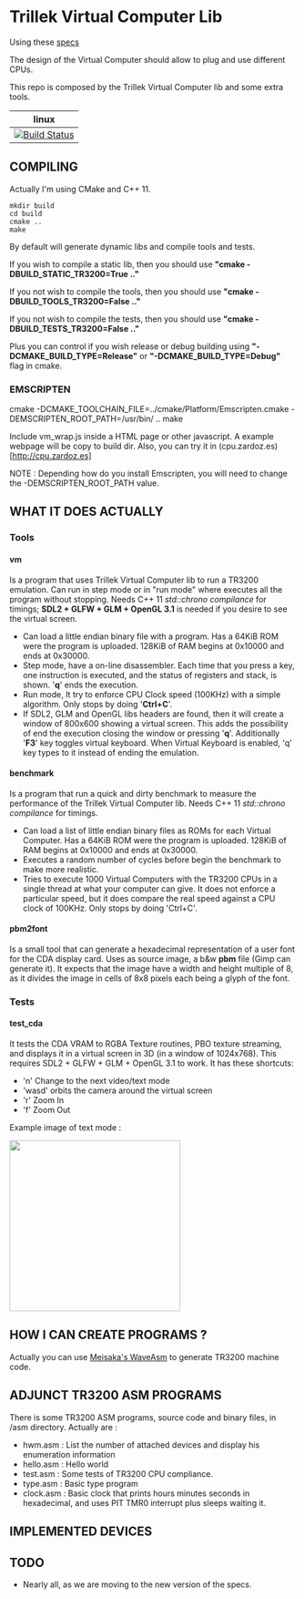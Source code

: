 Trillek Virtual Computer Lib
============================

Using these [specs](https://github.com/trillek-team/trillek-computer)

The design of the Virtual Computer should allow to plug and use different CPUs. 

This repo is composed by the Trillek Virtual Computer lib and some extra tools. 

| linux                                            |
|--------------------------------------------------|
| [![Build Status](https://travis-ci.org/trillek-team/trillek-tr3200-vm.png?branch=master)](https://travis-ci.org/trillek-team/trillek-tr3200-vm) |

COMPILING
---------
Actually I'm using CMake and C++ 11. 

    mkdir build
    cd build
    cmake ..
    make

By default will generate dynamic libs and compile tools and tests.

If you wish to compile a static lib, then you should use **"cmake -DBUILD_STATIC_TR3200=True .."**

If you not wish to compile the tools, then you should use **"cmake -DBUILD_TOOLS_TR3200=False .."**

If you not wish to compile the tests, then you should use **"cmake -DBUILD_TESTS_TR3200=False .."**

Plus you can control if you wish release or debug building using **"-DCMAKE_BUILD_TYPE=Release"** or **"-DCMAKE_BUILD_TYPE=Debug"** flag in cmake.


### EMSCRIPTEN

  cmake -DCMAKE_TOOLCHAIN_FILE=../cmake/Platform/Emscripten.cmake -DEMSCRIPTEN_ROOT_PATH=/usr/bin/ ..
  make
  
Include vm_wrap.js inside a HTML page or other javascript. A example webpage will be copy to build dir. Also, you can
try it in (cpu.zardoz.es)[http://cpu.zardoz.es]

NOTE : Depending how do you install Emscripten, you will need to change the -DEMSCRIPTEN_ROOT_PATH value.

WHAT IT DOES ACTUALLY
------------------
### Tools

#### vm

Is a program that uses Trillek Virtual Computer lib to run a TR3200 emulation. Can run in step mode or in "run mode" where executes all the program without stopping. Needs C++ 11 *std::chrono compilance* for timings; **SDL2 + GLFW + GLM + OpenGL 3.1** is needed if you desire to see the virtual screen.

- Can load a little endian binary file with a program. Has a 64KiB ROM were the program is uploaded. 128KiB of RAM begins at 0x10000 and ends at 0x30000.
- Step mode, have a on-line disassembler. Each time that you press a
  key, one instruction is executed, and the status of registers and stack, is
  shown. '**q**' ends the execution.
- Run mode, It try to enforce CPU Clock speed (100KHz) with a simple algorithm. Only stops by doing '**Ctrl+C**'. 
- If SDL2, GLM and OpenGL libs headers are found, then it will create a window of 800x600 showing a virtual screen. This
  adds the possibility of end the execution closing the window or pressing '**q**'. Additionally '**F3**' key toggles virtual keyboard. When Virtual Keyboard is enabled, 'q' key types to it instead of ending the emulation.

#### benchmark

Is a program that run a quick and dirty benchmark to measure the performance of the Trillek Virtual Computer lib. Needs C++ 11 *std::chrono compilance* for timings.

- Can load a list of little endian binary files as ROMs for each Virtual Computer. Has a 64KiB ROM were the program is uploaded. 128KiB of RAM begins at 0x10000 and ends at 0x30000.
- Executes a random number of cycles before begin the benchmark to make more realistic.
- Tries to execute 1000 Virtual Computers with the TR3200 CPUs in a single thread at what your computer can give. It does not enforce a particular speed, but it does compare the real speed against a CPU clock of 100KHz. Only stops by doing 'Ctrl+C'.

#### pbm2font

Is a small tool that can generate a hexadecimal representation of a user font for the CDA display card. Uses as source image, a b&w **pbm** file (Gimp can generate it). It expects that the image have a width and height multiple of 8, as it divides the image in cells of 8x8 pixels each being a glyph of the font.

### Tests

#### test_cda

It tests the CDA VRAM to RGBA Texture routines, PBO texture streaming, and displays it in a virtual screen in 3D (in a window of 1024x768). This requires SDL2 + GLFW + GLM + OpenGL 3.1 to work.
It has these shortcuts:

- 'n' Change to the next video/text mode
- 'wasd' orbits the camera around the virtual screen
- 'r' Zoom In
- 'f' Zoom Out

Example image of text mode :

<a href="http://img856.imageshack.us/img856/683/fp7n.png" target="_blank"><img width="300px" src="http://img856.imageshack.us/img856/683/fp7n.png"/></a>

HOW I CAN CREATE PROGRAMS ?
---------------------------
Actually you can use <a href="https://github.com/Meisaka/WaveAsm" target="_blank">Meisaka's WaveAsm</a> to generate TR3200 machine code.

ADJUNCT TR3200 ASM PROGRAMS
--------------------------
There is some TR3200 ASM programs, source code and binary files, in /asm directory. Actually are :

- hwm.asm : List the number of attached devices and display his enumeration information
- hello.asm : Hello world
- test.asm : Some tests of TR3200 CPU compliance.
- type.asm : Basic type program
- clock.asm : Basic clock that prints hours minutes seconds in hexadecimal, and uses PIT TMR0 interrupt plus sleeps waiting it.

IMPLEMENTED DEVICES
-------------------


TODO
----

- Nearly all, as we are moving to the new version of the specs.

